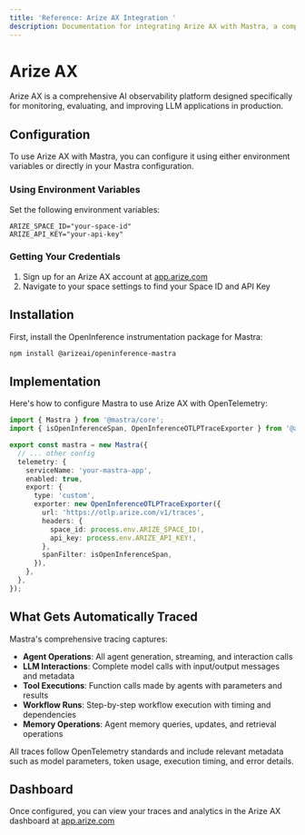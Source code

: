 ```yaml
---
title: 'Reference: Arize AX Integration '
description: Documentation for integrating Arize AX with Mastra, a comprehensive AI observability platform for monitoring and evaluating LLM applications.
---
```


# Arize AX

Arize AX is a comprehensive AI observability platform designed specifically for monitoring, evaluating, and improving LLM applications in production.

## Configuration

To use Arize AX with Mastra, you can configure it using either environment variables or directly in your Mastra configuration.

### Using Environment Variables

Set the following environment variables:

```env
ARIZE_SPACE_ID="your-space-id"
ARIZE_API_KEY="your-api-key"
```

### Getting Your Credentials

1. Sign up for an Arize AX account at [app.arize.com](https://app.arize.com)
2. Navigate to your space settings to find your Space ID and API Key

## Installation

First, install the OpenInference instrumentation package for Mastra:

```bash
npm install @arizeai/openinference-mastra
```

## Implementation

Here's how to configure Mastra to use Arize AX with OpenTelemetry:

```typescript
import { Mastra } from '@mastra/core';
import { isOpenInferenceSpan, OpenInferenceOTLPTraceExporter } from '@arizeai/openinference-mastra';

export const mastra = new Mastra({
  // ... other config
  telemetry: {
    serviceName: 'your-mastra-app',
    enabled: true,
    export: {
      type: 'custom',
      exporter: new OpenInferenceOTLPTraceExporter({
        url: 'https://otlp.arize.com/v1/traces',
        headers: {
          space_id: process.env.ARIZE_SPACE_ID!,
          api_key: process.env.ARIZE_API_KEY!,
        },
        spanFilter: isOpenInferenceSpan,
      }),
    },
  },
});
```

## What Gets Automatically Traced

Mastra's comprehensive tracing captures:

- **Agent Operations**: All agent generation, streaming, and interaction calls
- **LLM Interactions**: Complete model calls with input/output messages and metadata
- **Tool Executions**: Function calls made by agents with parameters and results
- **Workflow Runs**: Step-by-step workflow execution with timing and dependencies
- **Memory Operations**: Agent memory queries, updates, and retrieval operations

All traces follow OpenTelemetry standards and include relevant metadata such as model parameters, token usage, execution timing, and error details.

## Dashboard

Once configured, you can view your traces and analytics in the Arize AX dashboard at [app.arize.com](https://app.arize.com)

